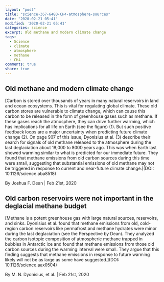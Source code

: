 ```yaml
---
layout: "post"
title: "science-367-6480-CH4-atmosphere-sources"
date: "2020-02-21 05:41"
modified: '2020-02-21 05:41'
categories: science
excerpt: Old methane and modern climate change
tags:
  - Science
  - climate
  - atmosphere
  - methane
  - CH4
comments: true
share: true
---
```


## Old methane and modern climate change

[Carbon is stored over thousands of years in many natural reservoirs in land and ocean ecosystems. This is vital for regulating global climate. These old carbon stores are vulnerable to climate change, which can cause this carbon to be released in the form of greenhouse gases such as methane. If these gases reach the atmosphere, they can drive further warming, which has implications for all life on Earth (see the figure) (1). But such positive feedback loops are a major uncertainty when predicting future climate change (2). On page 907 of this issue, Dyonisius et al. (3) describe their search for signals of old methane released to the atmosphere during the last deglaciation about 18,000 to 8000 years ago. This was when Earth last showed warming similar to what is predicted for our immediate future. They found that methane emissions from old carbon sources during this time were small, suggesting that substantial emissions of old methane may not be triggered in response to current and near-future climate change.](DOI: 10.1126/science.aba8518)

By Joshua F. Dean | Feb 21st, 2020

## Old carbon reservoirs were not important in the deglacial methane budget

[Methane is a potent greenhouse gas with large natural sources, reservoirs, and sinks. Dyonisius et al. found that methane emissions from old, cold-region carbon reservoirs like permafrost and methane hydrates were minor during the last deglaciation (see the Perspective by Dean). They analyzed the carbon isotopic composition of atmospheric methane trapped in bubbles in Antarctic ice and found that methane emissions from those old carbon sources during the warming interval were small. They argue that this finding suggests that methane emissions in response to future warming likely will not be as large as some have suggested.](DOI: 10.1126/science.aax0504)

By M. N. Dyonisius, et al. | Feb 21st, 2020
